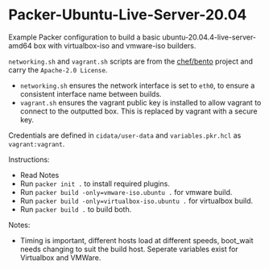 
# Packer-Ubuntu-Live-Server-20.04
 
Example Packer configuration to build a basic ubuntu-20.04.4-live-server-amd64 box with virtualbox-iso and vmware-iso builders.

`networking.sh` and `vagrant.sh` scripts are from the [chef/bento](https://github.com/chef/bento) project and carry the `Apache-2.0 License`.

-   `networking.sh` ensures the network interface is set to `eth0`, to ensure a consistent interface name between builds.
-   `vagrant.sh` ensures the vagrant public key is installed to allow vagrant to connect to the outputted box. This is replaced by vagrant with a secure key.

Credentials are defined in `cidata/user-data` and `variables.pkr.hcl` as `vagrant:vagrant`.

Instructions:
-   Read Notes
-   Run `packer init .` to install required plugins.
-   Run `packer build -only=vmware-iso.ubuntu .` for vmware build.
-   Run `packer build -only=virtualbox-iso.ubuntu .` for virtualbox build.
-   Run `packer build .` to build both.

Notes:
-   Timing is important, different hosts load at different speeds, boot_wait needs changing to suit the build host. Seperate variables exist for Virtualbox and VMWare.

